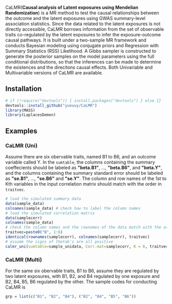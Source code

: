 CaLMR(**Causal analysis of Latent exposures using Mendelian Randomization**) is a MR method to test the causal relationships between the outcome and the latent exposures using GWAS summary-level association statistics. Since the data related to the latent exposures is not directly accessible, CaLMR borrows information from the set of observable traits co-regulated by the latent exposures to infer the exposure-outcome causal pathways. It is built under a two-sample MR framework and conducts Bayesian modeling using conjugate priors and Regression with Summary Statistics (RSS) Likelihood. A Gibbs sampler is constructed to generate the posterior samples on the model parameters using the full conditional distributions, so that the inferences can be made to determine the existences and the direcitons causal effects. Both Univariable and Multivariable versions of CaLMR are available.
## Installation
``` R
# if (!require("devtools")) { install.packages("devtools") } else {}
devtools::install_github("yueuuy/CaLMR")
library(MASS)
library(LaplacesDemon)
```

## Examples
### CaLMR (Uni)
Assume there are six obervable traits, named B1 to B6, and an outcome variable called Y. In the ``sumtable``, the columns containing the summary coeffecients should be labeled as **"beta.B1"**, \..., **"beta.B6"**, and **"beta.Y"**, and the columns containing the summary standard error should be labeled as **"se.B1"**, \..., **"se.B6"** and **"se.Y"**. The column and row names of the 1st to Kth variables in the input correlation matrix should match with the order in ``traitvec``.
``` R
# load the simulated summary data 
data(sample_data)
colnames(sample_data) # check how to label the column names
# load the simulated correlation matrix
data(samplecorr)
colnames(sample_data)
# check the column names and the rownames of the data match with the orders in traitvec
traitvec=paste0("B", 1:6)
identical(rownames(samplecorr), colnames(samplecorr), traitvec)
# assume the signs of thetak's are all positive
calmr_uni(sumtable=sample_unidata, Corr.mat=samplecorr, K = 6, traitvec, outcome="Y", sign=rep(1,K), T, burnin)
```

### CaLMR (Multi)
For the same six obervable traits, B1 to B6, assume they are regulated by two latent exposures, with B1, B2, and B4 regulated by one exposure and B2, B4, B5, B6 regulated by the other. The sample codes for conducting CaLMR is 
``` R
grp = list(c("B1", "B2", "B4"), ("B2", "B4", "B5", "B6"))
